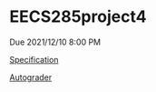 # EECS285project4

Due 2021/12/10 8:00 PM

[Specification](https://eecs285.github.io/p4-budget/)

[Autograder](https://autograder.io/web/project/1192)

